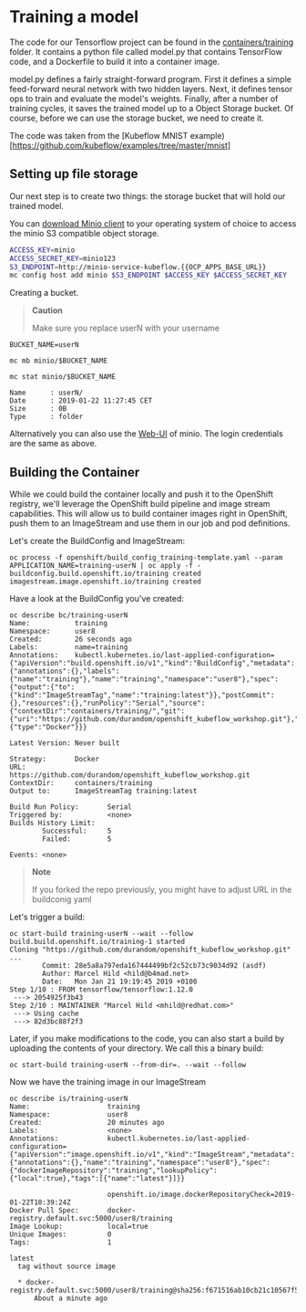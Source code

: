 # Training a model

The code for our Tensorflow project can be found in the [containers/training]({{WORKSHOP_BASE_URL}}/containers/training) folder. It contains a python file called model.py that contains TensorFlow code, and a Dockerfile to build it into a container image.

model.py defines a fairly straight-forward program. First it defines a simple feed-forward neural network with two hidden layers. Next, it defines tensor ops to train and evaluate the model's weights. Finally, after a number of training cycles, it saves the trained model up to a Object Storage bucket. Of course, before we can use the storage bucket, we need to create it.

The code was taken from the [Kubeflow MNIST example)[https://github.com/kubeflow/examples/tree/master/mnist]

## Setting up file storage

Our next step is to create two things: the storage bucket that will hold our trained model.

You can [download Minio client](https://minio.io/downloads.html) to your operating system of choice to access the minio S3 compatible object storage.

~~~bash
ACCESS_KEY=minio
ACCESS_SECRET_KEY=minio123
S3_ENDPOINT=http://minio-service-kubeflow.{{OCP_APPS_BASE_URL}}
mc config host add minio $S3_ENDPOINT $ACCESS_KEY $ACCESS_SECRET_KEY
~~~


Creating a bucket.

> **Caution**
> 
> Make sure you replace userN with your username

~~~console
BUCKET_NAME=userN

mc mb minio/$BUCKET_NAME

mc stat minio/$BUCKET_NAME

Name      : userN/
Date      : 2019-01-22 11:27:45 CET
Size      : 0B
Type      : folder
~~~

Alternatively you can also use the [Web-UI](http://minio-service-kubeflow.{{OCP_APPS_BASE_URL}}) of minio. The login credentials are the same as above.

## Building the Container

While we could build the container locally and push it to the OpenShift registry, we'll leverage the OpenShift build pipeline and image stream capabilities. This will allow us to build container images right in OpenShift, push them to an ImageStream and use them in our job and pod definitions.

Let's create the BuildConfig and ImageStream:

~~~console
oc process -f openshift/build_config_training-template.yaml --param APPLICATION_NAME=training-userN | oc apply -f -
buildconfig.build.openshift.io/training created
imagestream.image.openshift.io/training created
~~~

Have a look at the BuildConfig you've created:

~~~
oc describe bc/training-userN
Name:           training
Namespace:      user8
Created:        26 seconds ago
Labels:         name=training
Annotations:    kubectl.kubernetes.io/last-applied-configuration={"apiVersion":"build.openshift.io/v1","kind":"BuildConfig","metadata":{"annotations":{},"labels":{"name":"training"},"name":"training","namespace":"user8"},"spec":{"output":{"to":{"kind":"ImageStreamTag","name":"training:latest"}},"postCommit":{},"resources":{},"runPolicy":"Serial","source":{"contextDir":"containers/training/","git":{"uri":"https://github.com/durandom/openshift_kubeflow_workshop.git"},"type":"Git"},"strategy":{"type":"Docker"}}}

Latest Version: Never built

Strategy:       Docker
URL:            https://github.com/durandom/openshift_kubeflow_workshop.git
ContextDir:     containers/training
Output to:      ImageStreamTag training:latest

Build Run Policy:       Serial
Triggered by:           <none>
Builds History Limit:
        Successful:     5
        Failed:         5

Events: <none>
~~~

> **Note**
>
> If you forked the repo previously, you might have to adjust URL in the buildconig yaml

Let's trigger a build:

~~~
oc start-build training-userN --wait --follow
build.build.openshift.io/training-1 started
Cloning "https://github.com/durandom/openshift_kubeflow_workshop.git" ...
        Commit: 28e5a8a797eda167444499bf2c52cb73c9034d92 (asdf)
        Author: Marcel Hild <hild@b4mad.net>
        Date:   Mon Jan 21 19:19:45 2019 +0100
Step 1/10 : FROM tensorflow/tensorflow:1.12.0
 ---> 2054925f3b43
Step 2/10 : MAINTAINER "Marcel Hild <mhild@redhat.com>"
 ---> Using cache
 ---> 82d3bc88f2f3
~~~

Later, if you make modifications to the code, you can also start a build by uploading the contents of your directory. We call this a binary build:

~~~
oc start-build training-userN --from-dir=. --wait --follow
~~~

Now we have the training image in our ImageStream

~~~
oc describe is/training-userN
Name:                   training
Namespace:              user8
Created:                20 minutes ago
Labels:                 <none>
Annotations:            kubectl.kubernetes.io/last-applied-configuration={"apiVersion":"image.openshift.io/v1","kind":"ImageStream","metadata":{"annotations":{},"name":"training","namespace":"user8"},"spec":{"dockerImageRepository":"training","lookupPolicy":{"local":true},"tags":[{"name":"latest"}]}}

                        openshift.io/image.dockerRepositoryCheck=2019-01-22T10:39:24Z
Docker Pull Spec:       docker-registry.default.svc:5000/user8/training
Image Lookup:           local=true
Unique Images:          0
Tags:                   1

latest
  tag without source image
  
  * docker-registry.default.svc:5000/user8/training@sha256:f671516ab10cb21c10567f57d18f01b69e769053efd1d24d2cd980906d9f6a7c
      About a minute ago
~~~


